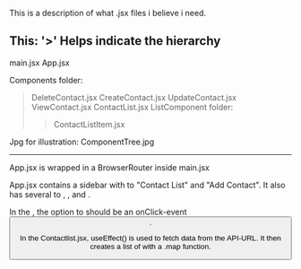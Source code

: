 This is a description of what .jsx files i believe i need.

This: '>' Helps indicate the hierarchy
-------------------------------------------------------------------------------------------
main.jsx
App.jsx

Components folder:
>DeleteContact.jsx
>CreateContact.jsx
>UpdateContact.jsx
>ViewContact.jsx
>ContactList.jsx
>ListComponent folder: 
>>ContactListItem.jsx

Jpg for illustration: ComponentTree.jpg



---------------------------------------
App.jsx is wrapped in a BrowserRouter inside main.jsx

App.jsx contains a sidebar with <Links> to "Contact List" and "Add Contact".
 It also has several <Routes> to <ContactListItem>, <AddContact>, <EditContact> and <ViewContact>.

In the <ViewContact>, the option to <DeleteContact> should be an onClick-event <Button>.

In the Contactlist.jsx, useEffect() is used to fetch data from the API-URL. It then creates a list of <ContactListItem> with a .map function.

